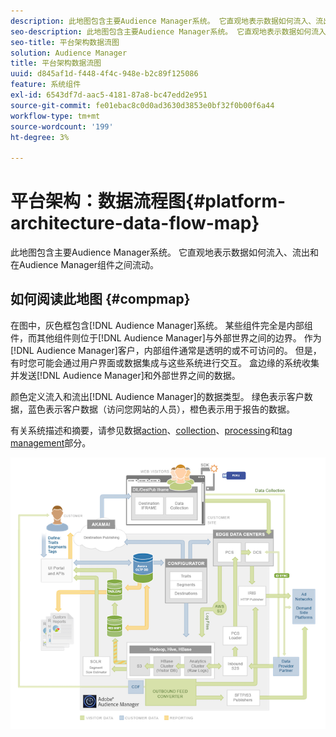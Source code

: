 ```yaml
---
description: 此地图包含主要Audience Manager系统。 它直观地表示数据如何流入、流出和在Audience Manager组件之间流动。
seo-description: 此地图包含主要Audience Manager系统。 它直观地表示数据如何流入、流出和在Audience Manager组件之间流动。
seo-title: 平台架构数据流图
solution: Audience Manager
title: 平台架构数据流图
uuid: d845af1d-f448-4f4c-948e-b2c89f125086
feature: 系统组件
exl-id: 6543df7d-aac5-4181-87a8-bc47edd2e951
source-git-commit: fe01ebac8c0d0ad3630d3853e0bf32f0b00f6a44
workflow-type: tm+mt
source-wordcount: '199'
ht-degree: 3%

---
```


# 平台架构：数据流程图{#platform-architecture-data-flow-map}

此地图包含主要Audience Manager系统。 它直观地表示数据如何流入、流出和在Audience Manager组件之间流动。

## 如何阅读此地图 {#compmap}

<!-- 

c_compmap.xml

 -->

在图中，灰色框包含[!DNL Audience Manager]系统。 某些组件完全是内部组件，而其他组件则位于[!DNL Audience Manager]与外部世界之间的边界。 作为[!DNL Audience Manager]客户，内部组件通常是透明的或不可访问的。 但是，有时您可能会通过用户界面或数据集成与这些系统进行交互。 盒边缘的系统收集并发送[!DNL Audience Manager]和外部世界之间的数据。

颜色定义流入和流出[!DNL Audience Manager]的数据类型。 绿色表示客户数据，蓝色表示客户数据（访问您网站的人员），橙色表示用于报告的数据。

有关系统描述和摘要，请参见数据[action](../../reference/system-components/components-data-action.md)、[collection](../../reference/system-components/components-data-collection.md)、[processing](../../reference/system-components/components-data-processing.md)和[tag management](../../reference/system-components/components-tag-management.md)部分。

![](assets/flowmap.png)
